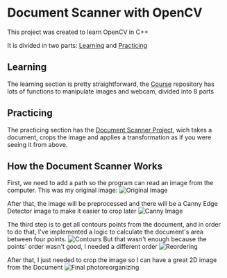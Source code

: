 # Document Scanner with OpenCV
This project was created to learn OpenCV in C++

It is divided in two parts: [Learning](https://github.com/raphaelleveque/DocumentScanner/tree/main/Course) and [Practicing](https://github.com/raphaelleveque/DocumentScanner/tree/main/DocumentScanner)


## Learning
The learning section is pretty straightforward, the [Course](https://github.com/raphaelleveque/DocumentScanner/tree/main/Course) repository has lots of functions to manipulate images and webcam, divided into 8 parts


## Practicing
The practicing section has the [Document Scanner Project](https://github.com/raphaelleveque/DocumentScanner/tree/main/DocumentScanner), wich takes a document, crops the image and applies a transformation as if you were seeing it from above.


## How the Document Scanner Works
First, we need to add a path so the program can read an image from the computer. This was my original image:
![Original Image](https://github.com/raphaelleveque/DocumentScanner/blob/main/images/original_image.jpeg)

After that, the image will be preprocessed and there will be a Canny Edge Detector image to make it easier to crop later
![Canny Image](https://github.com/raphaelleveque/DocumentScanner/blob/main/images/canny_image.png)

The third step is to get all contours points from the document, and in order to do that, I've implemented a logic to calculate the document's area between four points.
![Contours](https://github.com/raphaelleveque/DocumentScanner/blob/main/images/contours.png)
But that wasn't enough because the points' order wasn't good, I needed a different order
![Reordering](https://github.com/raphaelleveque/DocumentScanner/blob/main/images/after_reorder.png)

After that, I just needed to crop the image so I can have a great 2D image from the Document
![Final photo](https://github.com/raphaelleveque/DocumentScanner/blob/main/images/final_result.png)reorganizing
